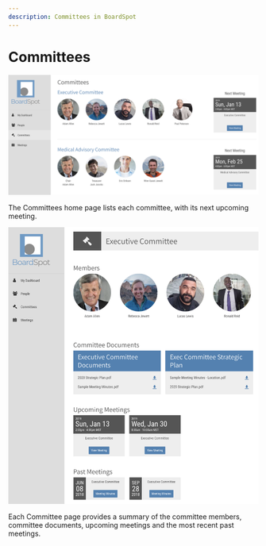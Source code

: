 ```yaml
---
description: Committees in BoardSpot
---
```


# Committees

![](../.gitbook/assets/screen-shot-2019-01-03-at-1.15.27-pm.png)

The Committees home page lists each committee, with its next upcoming meeting. 

![](../.gitbook/assets/screen-shot-2019-01-03-at-1.29.47-pm.png)

Each Committee page provides a summary of the committee members, committee documents, upcoming meetings and the most recent past meetings.  


